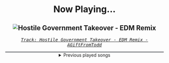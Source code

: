 <div align="center"> 
<h1>Now Playing...</h1>

![Hostile Government Takeover - EDM Remix](https://i.scdn.co/image/ab67616d00001e023423c0afd1f50c9858657bc4)
--
_<samp><a href="https://open.spotify.com/track/1Ztfx8ORaPdsvSZeHRglgr">Track: Hostile Government Takeover - EDM Remix - AGiftFromTodd</a></samp>_

<div style="border: 1px #4B5054 solid"></div>
<details>
  <summary>
    Previous played songs
  </summary>
  <table>
    <thead>
      <tr>
        <th>
          Artist
        </th>
        <th>
          Song
        </th>
        <th>
          Link
        </th>
      </tr>
    </thead>
    <tbody>
      <tr><td>AGiftFromTodd</td><td>Hostile Government Takeover - EDM Remix</td><td><a href="https://open.spotify.com/track/1Ztfx8ORaPdsvSZeHRglgr">https://open.spotify.com/track/1Ztfx8ORaPdsvSZeHRglgr</a></td></tr><tr><td>In This Moment</td><td>Black Wedding (feat. Rob Halford)</td><td><a href="https://open.spotify.com/track/3zUwwYcmob803s2Bkck8GY">https://open.spotify.com/track/3zUwwYcmob803s2Bkck8GY</a></td></tr><tr><td>Breaking Benjamin</td><td>Torn in Two</td><td><a href="https://open.spotify.com/track/3IiMnjK7S2PlsPVMuAH7rU">https://open.spotify.com/track/3IiMnjK7S2PlsPVMuAH7rU</a></td></tr><tr><td>Temperance</td><td>The Last Hope In A World Of Hopes</td><td><a href="https://open.spotify.com/track/5XNqwUJwHKPbHlmdZbkxPh">https://open.spotify.com/track/5XNqwUJwHKPbHlmdZbkxPh</a></td></tr><tr><td>Ingested</td><td>Altar of Flesh</td><td><a href="https://open.spotify.com/track/42RXBTdsJQb6MoMx8d1itk">https://open.spotify.com/track/42RXBTdsJQb6MoMx8d1itk</a></td></tr><tr><td>Temperance</td><td>The Last Hope in a World of Hopes - Live</td><td><a href="https://open.spotify.com/track/7jYTnVxAYkpObaX4ZjVPLB">https://open.spotify.com/track/7jYTnVxAYkpObaX4ZjVPLB</a></td></tr><tr><td>The Callous Daoboys</td><td>Two-Headed Trout</td><td><a href="https://open.spotify.com/track/1PYMTjGi39pXt8AkUkdKIA">https://open.spotify.com/track/1PYMTjGi39pXt8AkUkdKIA</a></td></tr><tr><td>LIMBS</td><td>Fading Fast</td><td><a href="https://open.spotify.com/track/4cFepTylSUeNpm4cL2Y79m">https://open.spotify.com/track/4cFepTylSUeNpm4cL2Y79m</a></td></tr><tr><td>Lacuna Coil</td><td>I Wish You Were Dead</td><td><a href="https://open.spotify.com/track/6op6zm0kRq71pCpZhyEiNu">https://open.spotify.com/track/6op6zm0kRq71pCpZhyEiNu</a></td></tr><tr><td>Windwaker</td><td>SIRENS 2.0</td><td><a href="https://open.spotify.com/track/4x1RoJ7GSDS3Km7gbeQDy7">https://open.spotify.com/track/4x1RoJ7GSDS3Km7gbeQDy7</a></td></tr><tr><td>Dynazty</td><td>Fire to Fight</td><td><a href="https://open.spotify.com/track/2C3xLv8AjBRH0AiVg5rwLP">https://open.spotify.com/track/2C3xLv8AjBRH0AiVg5rwLP</a></td></tr><tr><td>Gates to Hell</td><td>Crazed Killer</td><td><a href="https://open.spotify.com/track/0AcEacMQ5DjNKK6Nynh9pl">https://open.spotify.com/track/0AcEacMQ5DjNKK6Nynh9pl</a></td></tr><tr><td>Bleeding Through</td><td>War Time</td><td><a href="https://open.spotify.com/track/0Meyr7LVvQ4ptotgWXTLK1">https://open.spotify.com/track/0Meyr7LVvQ4ptotgWXTLK1</a></td></tr><tr><td>The Callous Daoboys</td><td>Two-Headed Trout</td><td><a href="https://open.spotify.com/track/1PYMTjGi39pXt8AkUkdKIA">https://open.spotify.com/track/1PYMTjGi39pXt8AkUkdKIA</a></td></tr><tr><td>Egypt Central</td><td>Raise the Gates</td><td><a href="https://open.spotify.com/track/6R1TURToULKD3Rlkb7xAL8">https://open.spotify.com/track/6R1TURToULKD3Rlkb7xAL8</a></td></tr><tr><td>The Wreckage</td><td>Breaking Through</td><td><a href="https://open.spotify.com/track/781bCQjAUwwvfqlLV1ktnH">https://open.spotify.com/track/781bCQjAUwwvfqlLV1ktnH</a></td></tr><tr><td>Breaking Benjamin</td><td>Had Enough</td><td><a href="https://open.spotify.com/track/7u93rCmIM9mBoT4mvfUBTZ">https://open.spotify.com/track/7u93rCmIM9mBoT4mvfUBTZ</a></td></tr><tr><td>Killswitch Engage</td><td>I Am Broken Too</td><td><a href="https://open.spotify.com/track/6lb2sSTeFSUWX1KQSDt8GL">https://open.spotify.com/track/6lb2sSTeFSUWX1KQSDt8GL</a></td></tr><tr><td>Downplay</td><td>Won't Let Go</td><td><a href="https://open.spotify.com/track/36KatZRHPAqrkpESPwxMeE">https://open.spotify.com/track/36KatZRHPAqrkpESPwxMeE</a></td></tr><tr><td>Breaking Benjamin</td><td>Topless</td><td><a href="https://open.spotify.com/track/0FCCTnUJEczeSspOHfEmW8">https://open.spotify.com/track/0FCCTnUJEczeSspOHfEmW8</a></td></tr>
    </tbody>
  </table>
</details>

</div>
